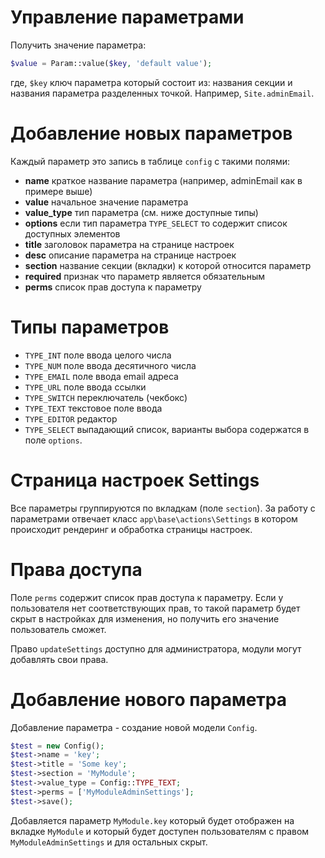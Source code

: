 Управление параметрами
======================

Получить значение параметра:

```php
$value = Param::value($key, 'default value');
```

где, `$key` ключ параметра который состоит из: названия секции и названия
параметра разделенных точкой. Например, `Site.adminEmail`.

Добавление новых параметров
===========================

Каждый параметр это запись в таблице `config` с такими полями:

- **name** краткое название параметра (например, adminEmail как в примере выше)
- **value** начальное значение параметра
- **value_type** тип параметра (см. ниже доступные типы)
- **options** если тип параметра `TYPE_SELECT` то содержит список доступных элементов
- **title** заголовок параметра на странице настроек
- **desc** описание параметра на странице настроек
- **section** название секции (вкладки) к которой относится параметр
- **required** признак что параметр является обязательным
- **perms** список прав доступа к параметру

Типы параметров
===============

- `TYPE_INT` поле ввода целого числа
- `TYPE_NUM` поле ввода десятичного числа
- `TYPE_EMAIL` поле ввода email адреса
- `TYPE_URL` поле ввода ссылки
- `TYPE_SWITCH` переключатель (чекбокс)
- `TYPE_TEXT` текстовое поле ввода
- `TYPE_EDITOR` редактор
- `TYPE_SELECT` выпадающий список, варианты выбора содержатся в поле `options`.

Страница настроек Settings
==========================

Все параметры группируются по вкладкам (поле `section`). За работу с параметрами
отвечает класс `app\base\actions\Settings` в котором происходит рендеринг и
обработка страницы настроек.

Права доступа
=============

Поле `perms` содержит список прав доступа к параметру. Если у пользователя
нет соответствующих прав, то такой параметр будет скрыт в настройках для
изменения, но получить его значение пользователь сможет.

Право `updateSettings` доступно для администратора, модули могут добавлять
свои права.

Добавление нового параметра
===========================

Добавление параметра - создание новой модели `Config`.

```php
$test = new Config();
$test->name = 'key';
$test->title = 'Some key';
$test->section = 'MyModule';
$test->value_type = Config::TYPE_TEXT;
$test->perms = ['MyModuleAdminSettings'];
$test->save();
```

Добавляется параметр `MyModule.key` который будет отображен на вкладке `MyModule`
и который будет доступен пользователям с правом `MyModuleAdminSettings` и для
остальных скрыт.

